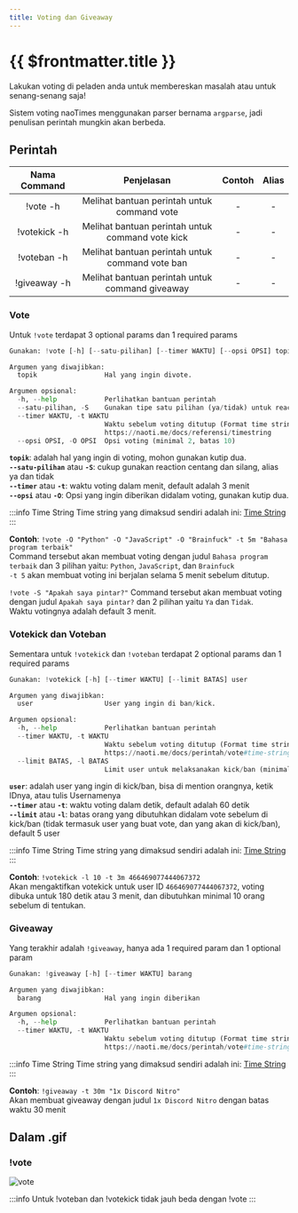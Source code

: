 ```yaml
---
title: Voting dan Giveaway
---
```


# {{ $frontmatter.title }}

Lakukan voting di peladen anda untuk membereskan masalah atau untuk senang-senang saja!

Sistem voting naoTimes menggunakan parser bernama `argparse`, jadi penulisan perintah mungkin akan berbeda.

## Perintah

| Nama Command | Penjelasan |  Contoh  | Alias |
|:------------:|:----------:|:--------:|:-----:|
| !vote -h | Melihat bantuan perintah untuk command vote | - | - |
| !votekick -h | Melihat bantuan perintah untuk command vote kick | - | - |
| !voteban -h | Melihat bantuan perintah untuk command vote ban | - | - |
| !giveaway -h | Melihat bantuan perintah untuk command giveaway | - | - |

### Vote
Untuk `!vote` terdapat 3 optional params dan 1 required params
```py
Gunakan: !vote [-h] [--satu-pilihan] [--timer WAKTU] [--opsi OPSI] topik

Argumen yang diwajibkan:
  topik                 Hal yang ingin divote.

Argumen opsional:
  -h, --help            Perlihatkan bantuan perintah
  --satu-pilihan, -S    Gunakan tipe satu pilihan (ya/tidak) untuk reactions.
  --timer WAKTU, -t WAKTU
                        Waktu sebelum voting ditutup (Format time string seperti: '30m 30s' untuk 30 menit 30 detik, minimal 3 menit, default 5 menit) Referensi time string:
                        https://naoti.me/docs/referensi/timestring
  --opsi OPSI, -O OPSI  Opsi voting (minimal 2, batas 10)
```

**`topik`**: adalah hal yang ingin di voting, mohon gunakan kutip dua.<br />
**`--satu-pilihan`** atau **`-S`**: cukup gunakan reaction centang dan silang, alias ya dan tidak<br />
**`--timer`** atau **`-t`**: waktu voting dalam menit, default adalah 3 menit<br />
**`--opsi`** atau **`-O`**: Opsi yang ingin diberikan didalam voting, gunakan kutip dua.

:::info Time String
Time string yang dimaksud sendiri adalah ini: [Time String](/docs/referensi/timestring)
:::

**Contoh**: `!vote -O "Python" -O "JavaScript" -O "Brainfuck" -t 5m "Bahasa program terbaik"`<br />
Command tersebut akan membuat voting dengan judul `Bahasa program terbaik` dan 3 pilihan yaitu: `Python`, `JavaScript`, dan `Brainfuck`<br />
`-t 5` akan membuat voting ini berjalan selama 5 menit sebelum ditutup.

`!vote -S "Apakah saya pintar?"`
Command tersebut akan membuat voting dengan judul `Apakah saya pintar?` dan 2 pilihan yaitu `Ya` dan `Tidak`.<br />
Waktu votingnya adalah default 3 menit.

### Votekick dan Voteban
Sementara untuk `!votekick` dan `!voteban` terdapat 2 optional params dan 1 required params
```py
Gunakan: !votekick [-h] [--timer WAKTU] [--limit BATAS] user

Argumen yang diwajibkan:
  user                  User yang ingin di ban/kick.

Argumen opsional:
  -h, --help            Perlihatkan bantuan perintah
  --timer WAKTU, -t WAKTU
                        Waktu sebelum voting ditutup (Format time string seperti: '30m 30s' untuk 30 menit 30 detik, minimal 30 detik, default 1 menit) Referensi time string:
                        https://naoti.me/docs/perintah/vote#time-string-format
  --limit BATAS, -l BATAS
                        Limit user untuk melaksanakan kick/ban (minimal 5 orang)
```

**`user`**: adalah user yang ingin di kick/ban, bisa di mention orangnya, ketik IDnya, atau tulis Usernamenya<br />
**`--timer`** atau **`-t`**: waktu voting dalam detik, default adalah 60 detik<br />
**`--limit`** atau **`-l`**: batas orang yang dibutuhkan didalam vote sebelum di kick/ban (tidak termasuk user yang buat vote, dan yang akan di kick/ban), default 5 user<br />

:::info Time String
Time string yang dimaksud sendiri adalah ini: [Time String](/docs/referensi/timestring)
:::

**Contoh**: `!votekick -l 10 -t 3m 466469077444067372`<br />
Akan mengaktifkan votekick untuk user ID `466469077444067372`, voting dibuka untuk 180 detik atau 3 menit, dan dibutuhkan minimal 10 orang sebelum di tentukan.

### Giveaway
Yang terakhir adalah `!giveaway`, hanya ada 1 required param dan 1 optional param
```py
Gunakan: !giveaway [-h] [--timer WAKTU] barang

Argumen yang diwajibkan:
  barang                Hal yang ingin diberikan

Argumen opsional:
  -h, --help            Perlihatkan bantuan perintah
  --timer WAKTU, -t WAKTU
                        Waktu sebelum voting ditutup (Format time string seperti: '30m 30s' untuk 30 menit 30 detik, minimal 5 menit, default 1 jam) Referensi time string:
                        https://naoti.me/docs/perintah/vote#time-string-format
```

:::info Time String
Time string yang dimaksud sendiri adalah ini: [Time String](/docs/referensi/timestring)
:::

**Contoh**: `!giveaway -t 30m "1x Discord Nitro"`<br />
Akan membuat giveaway dengan judul `1x Discord Nitro` dengan batas waktu 30 menit


## Dalam .gif

### !vote
![vote](https://p.ihateani.me/vgmbostu.gif)

:::info
Untuk !voteban dan !votekick tidak jauh beda dengan !vote
:::